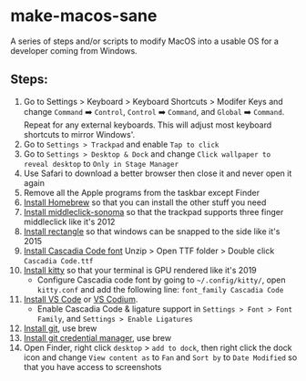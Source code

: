 # make-macos-sane
A series of steps and/or scripts to modify MacOS into a usable OS for a developer coming from Windows.

## Steps:

1. Go to Settings > Keyboard > Keyboard Shortcuts > Modifer Keys and change `Command` ➡️ `Control`, `Control` ➡️ `Command`, and `Global` ➡️ `Command`. Repeat for any external keyboards. This will adjust most keyboard shortcuts to mirror Windows'.
2. Go to `Settings > Trackpad` and enable `Tap to click`
3. Go to `Settings > Desktop & Dock` and change `Click wallpaper to reveal desktop` to `Only in Stage Manager`
4. Use Safari to download a better browser then close it and never open it again
5. Remove all the Apple programs from the taskbar except Finder
6. [Install Homebrew](https://brew.sh/) so that you can install the other stuff you need
7. [Install middleclick-sonoma](https://github.com/artginzburg/MiddleClick-Sonoma) so that the trackpad supports three finger middleclick like it's 2012
8. [Install rectangle](https://rectangleapp.com/) so that windows can be snapped to the side like it's 2015
9. [Install Cascadia Code font](https://github.com/microsoft/cascadia-code/releases) Unzip > Open TTF folder > Double click `Cascadia Code.ttf`
10. [Install kitty](https://sw.kovidgoyal.net/kitty/binary/#binary-install) so that your terminal is GPU rendered like it's 2019
    * Configure Cascadia code font by going to `~/.config/kitty/`, open `kitty.conf` and add the following line: `font_family Cascadia Code`
11. [Install VS Code](https://code.visualstudio.com/Download) or [VS Codium](https://vscodium.com/).
    * Enable Cascadia Code & ligature support in `Settings > Font > Font Family`, and `Settings > Enable Ligatures`
12. [Install git](https://git-scm.com/download/mac), use brew
13. [Install git credential manager](https://github.com/git-ecosystem/git-credential-manager/blob/release/docs/install.md), use brew
14. Open Finder, right click `desktop` > `add to dock`, then right click the dock icon and change `View content as` to `Fan` and `Sort by` to `Date Modified` so that you have access to screenshots
